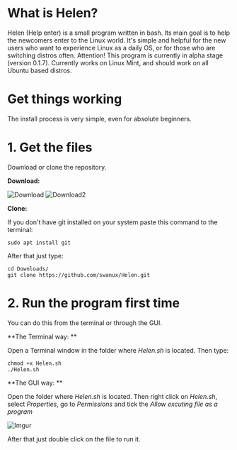 # What is Helen?

Helen (Help enter) is a small program written in bash. Its main goal is to help the newcomers enter to the Linux world. It's simple and helpful for the new users who want to experience Linux as a daily OS, or for those who are switching distros often. Attention! This program is currently in alpha stage (version 0.1.7).
Currently works on Linux Mint, and should work on all Ubuntu based distros.

# Get things working

The install process is very simple, even for absolute beginners.

# 1. Get the files
Download or clone the repository.

**Download:**

![Download](https://i.imgur.com/PFxX8eo.png)
![Download2](https://i.imgur.com/hEyWCbQ.png)

**Clone:**

If you don't have git installed on your system paste this command to the terminal:

    sudo apt install git

After that just type:

    cd Downloads/
    git clone https://github.com/swanux/Helen.git
    
# 2. Run the program first time
You can do this from the terminal or through the GUI.

**The Terminal way: **

Open a Terminal window in the folder where *Helen.sh* is located. Then type: 

    chmod +x Helen.sh
    ./Helen.sh

**The GUI way: **

Open the folder where *Helen.sh* is located.
Then right click on *Helen.sh*, select *Properties*, go to *Permissions* and tick the *Allow excuting file as a program*

![Imgur](https://i.imgur.com/RHhaCs3.png)

After that just double click on the file to run it.
